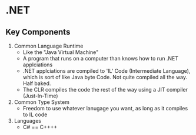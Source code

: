 # .NET

## Key Components 

1. Common Language Runtime
    - Like the "Java Virtual Machine"
    - A program that runs on a computer than knows how to run .NET applciations
    - .NET applciations are compiled to 'IL' Code (Intermediate Language), which is sort of like Java byte Code. Not quite compiled all the way. Half baked.
    - The CLR compiles the code the rest of the way using a JIT compiler (Just-In-Time)
2. Common Type System 
    - Freedom to use whatever lanugage you want, as long as it compiles to IL code
3. Languages
    - C# == C++++
